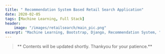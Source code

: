 ```yaml
---
title: " Recommendation System Based Retail Search Application"
date: 2020-02-05
tags: [Machine Learning, Full Stack]
header:
    image: "/images/retailsearch/main_pic.png"
excerpt: "Machine Learning, Bootstrap, Django, Recommendation System, "
---
```


> ** Contents will be updated shortly. Thankyou for your patience.**